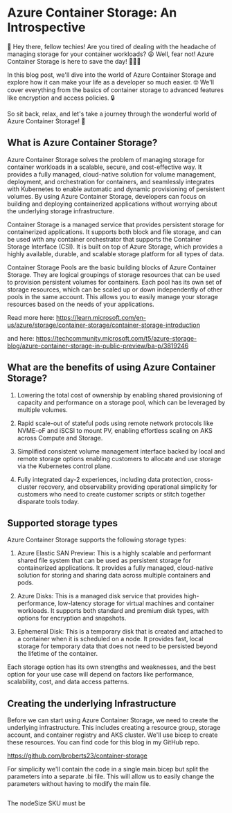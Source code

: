 # Azure Container Storage: An Introspective

👋 Hey there, fellow techies! Are you tired of dealing with the headache of managing storage for your container workloads? 😩 Well, fear not! Azure Container Storage is here to save the day! 🦸‍♂️💾

In this blog post, we'll dive into the world of Azure Container Storage and explore how it can make your life as a developer so much easier. 🤓 We'll cover everything from the basics of container storage to advanced features like encryption and access policies. 🔒

So sit back, relax, and let's take a journey through the wonderful world of Azure Container Storage! 🚀

## What is Azure Container Storage?

Azure Container Storage solves the problem of managing storage for container workloads in a scalable, secure, and cost-effective way. It provides a fully managed, cloud-native solution for volume management, deployment, and orchestration for containers, and seamlessly integrates with Kubernetes to enable automatic and dynamic provisioning of persistent volumes. By using Azure Container Storage, developers can focus on building and deploying containerized applications without worrying about the underlying storage infrastructure.

Container Storage is a managed service that provides persistent storage for containerized applications. It supports both block and file storage, and can be used with any container orchestrator that supports the Container Storage Interface (CSI). It is built on top of Azure Storage, which provides a highly available, durable, and scalable storage platform for all types of data.

Container Storage Pools are the basic building blocks of Azure Container Storage. They are logical groupings of storage resources that can be used to provision persistent volumes for containers. Each pool has its own set of storage resources, which can be scaled up or down independently of other pools in the same account. This allows you to easily manage your storage resources based on the needs of your applications.

Read more here: https://learn.microsoft.com/en-us/azure/storage/container-storage/container-storage-introduction

and here: https://techcommunity.microsoft.com/t5/azure-storage-blog/azure-container-storage-in-public-preview/ba-p/3819246

## What are the benefits of using Azure Container Storage?

1. Lowering the total cost of ownership by enabling shared provisioning of capacity and performance on a storage pool, which can be leveraged by multiple volumes.

1. Rapid scale-out of stateful pods using remote network protocols like NVME-oF and iSCSI to mount PV, enabling effortless scaling on AKS across Compute and Storage.

1. Simplified consistent volume management interface backed by local and remote storage options enabling customers to allocate and use storage via the Kubernetes control plane.

1. Fully integrated day-2 experiences, including data protection, cross-cluster recovery, and observability providing operational simplicity for customers who need to create customer scripts or stitch together disparate tools today.

## Supported storage types

Azure Container Storage supports the following storage types:

1. Azure Elastic SAN Preview: This is a highly scalable and performant shared file system that can be used as persistent storage for containerized applications. It provides a fully managed, cloud-native solution for storing and sharing data across multiple containers and pods.

1. Azure Disks: This is a managed disk service that provides high-performance, low-latency storage for virtual machines and container workloads. It supports both standard and premium disk types, with options for encryption and snapshots.

1. Ephemeral Disk: This is a temporary disk that is created and attached to a container when it is scheduled on a node. It provides fast, local storage for temporary data that does not need to be persisted beyond the lifetime of the container.

Each storage option has its own strengths and weaknesses, and the best option for your use case will depend on factors like performance, scalability, cost, and data access patterns.

## Creating the underlying Infrastructure

Before we can start using Azure Container Storage, we need to create the underlying infrastructure. This includes creating a resource group, storage account, and container registry and AKS cluster. We'll use bicep to create these resources. You can find code for this blog in my GitHub repo.

https://github.com/broberts23/container-storage

For simplicity we'll contain the code in a single main.bicep but split the parameters into a separate .bi file. This will allow us to easily change the parameters without having to modify the main file.

```bicep

```

The nodeSize SKU must be 
